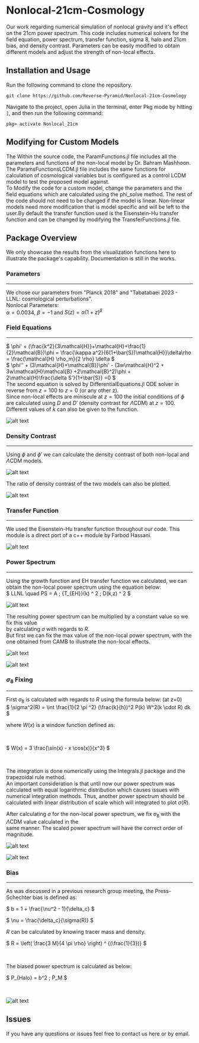 # Nonlocal-21cm-Cosmology
Our work regarding numerical simulation of nonlocal gravity and it's effect on the 21cm power spectrum.
This code includes numerical solvers for the field equation, power spectrum, transfer function, sigma 8, halo and 21cm bias, and density contrast.
Parameters can be easily modified to obtain different models and adjust the strength of non-local effects.

## Installation and Usage

Run the following command to clone the repository.<br>

```Git
git clone https://github.com/Reverse-Pyramid/Nonlocal-21cm-Cosmology
```

Navigate to the project, open Julia in the terminal, enter Pkg mode by hitting `]`, and then run the following command:

```julia-repl
pkg> activate Nonlocal_21cm
```

## Modifying for Custom Models
The Within the source code, the ParamFunctions.jl file includes all the parameters and functions of the non-local model by Dr. Bahram Mashhoon. The ParamsFunctionsLCDM.jl file includes the same functions for calculation of cosmological variables but is configured as a control LCDM model to test the proposed model against. <br>
To Modify the code for a custom model, change the parameters and the field equations which are calculated using the phi_solve method. The rest of the code should not need to be changed if the model is linear. Non-linear models need more modification that is model specific and will be left to the user.By default the transfer function used is the Eisenstein-Hu transfer function and can be changed by modifying the TransferFunctions.jl file.

## Package Overview

We only showcase the results from the visualization functions here to illustrate the package's capability. Documentation is still in the works.

### Parameters
---
We chose our parameters from "Planck 2018" and "Tabatabaei 2023 - LLNL: cosmological perturbations". <br>
Nonlocal Parameters: <br>
$\alpha = 0.0034$, $\beta = -1$ and $S(z) = \alpha (1 + z)^\beta$

### Field Equations
---

$
 \phi' + (\frac{k^2}{3\mathcal{H}}+\mathcal{H}+\frac{1}{2}\mathcal{B})\phi = \frac{\kappa a^2}{6(1+\bar{S})\mathcal{H}}\delta\rho = \frac{\mathcal{H} \rho_m}{2 \rho} \delta 
$
<br>
$
 \phi'' + (3\mathcal{H}+\mathcal{B})\phi' - (3w\mathcal{H}^2 + 3w\mathcal{H}\mathcal{B} +2\mathcal{B}^2)\phi + 2\mathcal{H}\frac{\delta S'}{1+\bar{S}} =0
$
<br>
The second equation is solved by DifferentialEquations.jl ODE solver in reverse from $z=100$ to $z=0$ (or any other z). <br>
Since non-local effects are miniscule at $z=100$ the initial conditions of $\phi$ are calculated using $D$ and $D'$ (density contrast for $\Lambda \text{CDM}$) at $z=100$.<br>
Different values of $k$ can also be given to the function.
<br>

![alt text](presentation/b22e132cba5ca679e11779f3263996580e45f276.png)

### Density Contrast
---
Using $\phi$ and $\phi'$ we can calculate the density contrast of both non-local and $\Lambda \text{CDM}$ models.
<br>

![alt text](presentation/7817637da8f4cba19a118aeeba6a29b4dc331040.png)

The ratio of density contrast of the two models can also be plotted.
<br>

![alt text](presentation/db324009753c987d4f6315a273c89a240d7fb4fb.png)

### Transfer Function
---
We used the Eisenstein-Hu transfer function throughout our code.
This module is a direct port of a c++ module by Farbod Hassani.
<br>

![alt text](presentation/853cc77b4b694c2a0837f25c3e849968f9e4896d.png)

### Power Spectrum
---
Using the growth function and EH transfer function we calculated, we can obtain the non-local power spectrum
using the equation below:
<br>
$
LLNL \quad PS = A \; {T_{EH}}(k) ^ 2 \; D(k,z) ^ 2 
$
<br>

![alt text](presentation/64d8e75d75c70d6001ca5469fc9f0c882c3f83bb.png)

The resulting power spectrum can be multiplied by a constant value so we fix this value <br>
by calculating $\sigma$ with regards to $R$. <br>
But first we can fix the max value of the non-local power spectrum, with the one obtained from CAMB
to illustrate the non-local effects.
<br>

![alt text](presentation/79d0c8bf0fc2a72bdbfd8923606fdc7d39d3be70.png)
<br>

![alt text](presentation/b4d17dfb4ba5dddcfe65c61aed4c1ec221138e6a.png)

### $\sigma_8$ Fixing
---
First $\sigma_8$ is calculated with regards to $R$ using the formula below: (at z=0)
<br>
$
\sigma^2(R) = \int \frac{1}{2 \pi ^2} (\frac{k}{h})^2 P(k) W^2(k \cdot R) dk
$
<br>

where $W(x)$ is a window function defined as:

<br>

$
W(x) = 3 \frac{\sin(x) - x \cos(x)}{x^3}
$

<br>

The integration is done numerically using the Integrals.jl package and the trapezoidal rule method.<br>
An important consideration is that until now our power spectrum was calculated with equal logarithmic distribution
which causes issues with numerical integration methods. Thus, another power spectrum should be calculated with linear
distribution of scale which will integrated to plot $\sigma(R)$. 

After calculating $\sigma$ for the non-local power spectrum, we fix $\sigma_8$ with the $\Lambda \text{CDM}$ value calculated in the <br>
same manner. The scaled power spectrum will have the correct order of magnitude.
<br>

![alt text](presentation/4857cec8a8218b572ba232a972ff1bb215c49f3d.png)
<br>

![alt text](presentation/89331a0f4707d9b561183a210c9a11d0179620e8.png)

### Bias
---
As was discussed in a previous research group meeting, the Press-Schechter bias is defined as:
<br>

$
b = 1 + \frac{\nu^2 - 1}{\delta_c}
$

$
\nu = \frac{\delta_c}{\sigma(R)}
$

$R$ can be calculated by knowing tracer mass and density.
<br>

$
R = \left(  \frac{3 M}{4 \pi \rho}  \right) ^ {(\frac{1}{3})}
$

<br>

The biased power spectrum is calculated as below:
<br>

$
P_{Halo} = b^2 \; P_M
$

<br>

![alt text](presentation/37c1cc55f333e07f1dd0957fe0214cef7a0965df.png)

## Issues
If you have any questions or issues feel free to contact us here or by email.
